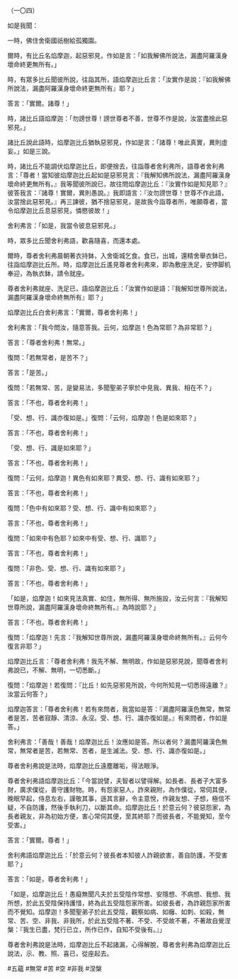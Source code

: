 （一〇四）

如是我聞：

一時，佛住舍衛國祇樹給孤獨園。

爾時，有比丘名焰摩迦，起惡邪見，作如是言：「如我解佛所說法，漏盡阿羅漢身壞命終更無所有。」

時，有眾多比丘聞彼所說，往詣其所，語焰摩迦比丘言：「汝實作是說：『如我解佛所說法，漏盡阿羅漢身壞命終更無所有』耶？」

答言：「實爾。諸尊！」

時，諸比丘語焰摩迦：「勿謗世尊！謗世尊者不善，世尊不作是說，汝當盡捨此惡邪見。」

諸比丘說此語時，焰摩迦比丘猶執惡邪見，作如是言：「諸尊！唯此真實，異則虛妄。」如是三說。

時，諸比丘不能調伏焰摩迦比丘，即便捨去，往詣尊者舍利弗所，語尊者舍利弗言：「尊者！當知彼焰摩迦比丘起如是惡邪見言：『我解知佛所說法，漏盡阿羅漢身壞命終更無所有。』我等聞彼所說已，故往問焰摩迦比丘：『汝實作如是知見耶？』彼答我言：『諸尊！實爾，異則愚說。』我即語言：『汝勿謗世尊！世尊不作此語，汝當捨此惡邪見。』再三諫彼，猶不捨惡邪見，是故我今詣尊者所，唯願尊者，當令焰摩迦比丘息惡邪見，憐愍彼故！」

舍利弗言：「如是，我當令彼息惡邪見。」

時，眾多比丘聞舍利弗語，歡喜隨喜，而還本處。

爾時，尊者舍利弗晨朝著衣持鉢，入舍衛城乞食。食已，出城，還精舍舉衣鉢已，往詣焰摩迦比丘所。時，焰摩迦比丘遙見尊者舍利弗來，即為敷座洗足，安停脚机奉迎，為執衣鉢，請令就座。

尊者舍利弗就座、洗足已，語焰摩迦比丘：「汝實作如是語：『我解知世尊所說法，漏盡阿羅漢身壞命終無所有』耶？」

焰摩迦比丘白舍利弗言：「實爾，尊者舍利弗！」

舍利弗言：「我今問汝，隨意答我。云何，焰摩迦！色為常耶？為非常耶？」

答言：「尊者舍利弗！無常。」

復問：「若無常者，是苦不？」

答言：「是苦。」

復問：「若無常、苦，是變易法，多聞聖弟子寧於中見我、異我、相在不？」

答言：「不也，尊者舍利弗！」

「受、想、行、識亦復如是。」復問：「云何，焰摩迦！色是如來耶？」

答言：「不也，尊者舍利弗！」

「受、想、行、識是如來耶？」

答言：「不也，尊者舍利弗！」

復問：「云何，焰摩迦！異色有如來耶？異受、想、行、識有如來耶？」

答言：「不也，尊者舍利弗！」

復問：「色中有如來耶？受、想、行、識中有如來耶？」

答言：「不也，尊者舍利弗！」

復問：「如來中有色耶？如來中有受、想、行、識耶？」

答言：「不也，尊者舍利弗！」

復問：「非色、受、想、行、識有如來耶？」

答言：「不也，尊者舍利弗！」

「如是，焰摩迦！如來見法真實、如住，無所得、無所施設，汝云何言：『我解知世尊所說，漏盡阿羅漢身壞命終無所有。』為時說耶？」

答言：「不也，尊者舍利弗！」

復問：「焰摩迦！先言：『我解知世尊所說，漏盡阿羅漢身壞命終無所有。』云何今復言非耶？」

焰摩迦比丘言：「尊者舍利弗！我先不解、無明故，作如是惡邪見說，聞尊者舍利弗說已，不解、無明，一切悉斷。」

復問：「焰摩迦！若復問：『比丘！如先惡邪見所說，今何所知見一切悉得遠離？』汝當云何答？」

焰摩迦答言：「尊者舍利弗！若有來問者，我當如是答：『漏盡阿羅漢色無常，無常者是苦，苦者寂靜、清涼、永沒。受、想、行、識亦復如是。』有來問者，作如是答。」

舍利弗言：「善哉！善哉！焰摩迦比丘！汝應如是答。所以者何？漏盡阿羅漢色無常，無常者是苦，若無常、苦者，是生滅法。受、想、行、識亦復如是。」

尊者舍利弗說是法時，焰摩迦比丘遠塵離垢，得法眼淨。

尊者舍利弗語焰摩迦比丘：「今當說譬，夫智者以譬得解。如長者、長者子大富多財，廣求僕從，善守護財物。時，有怨家惡人，詐來親附，為作僕從，常伺其便，晚眠早起，侍息左右，謹敬其事，遜其言辭，令主意悅，作親友想、子想，極信不疑，不自防護，然後手執利刀，以斷其命。焰摩迦比丘！於意云何？彼惡怨家，為長者親友，非為初始方便，害心常伺其便，至其終耶？而彼長者，不能覺知，至今受害。」

答言：「實爾。尊者！」

舍利弗語焰摩迦比丘：「於意云何？彼長者本知彼人詐親欲害，善自防護，不受害耶？」

答言：「如是，尊者舍利弗！」

「如是，焰摩迦比丘！愚癡無聞凡夫於五受陰作常想、安隱想、不病想、我想、我所想，於此五受陰保持護惜，終為此五受陰怨家所害。如彼長者，為詐親怨家所害而不覺知。焰摩迦！多聞聖弟子於此五受陰，觀察如病、如癰、如刺、如殺，無常、苦、空、非我、非我所，於此五受陰不著、不受、不受故不著，不著故自覺涅槃：『我生已盡，梵行已立，所作已作，自知不受後有。』」

尊者舍利弗說是法時，焰摩迦比丘不起諸漏，心得解脫，尊者舍利弗為焰摩迦比丘說法，示、教、照、喜已，從座起去。






#五蘊
#無常
#苦
#空
#非我
#涅槃
